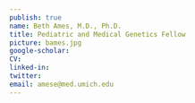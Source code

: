 ```yaml
---
publish: true
name: Beth Ames, M.D., Ph.D.
title: Pediatric and Medical Genetics Fellow
picture: bames.jpg
google-scholar: 
CV:
linked-in: 
twitter:
email: amese@med.umich.edu
---
```


